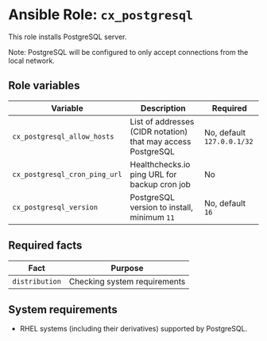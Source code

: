 # Ansible Role: `cx_postgresql`

This role installs PostgreSQL server.

Note: PostgreSQL will be configured to only accept connections from the local network.

## Role variables

| Variable                      | Description                                                  | Required                   |
| ----------------------------- | ------------------------------------------------------------ | -------------------------- |
| `cx_postgresql_allow_hosts`   | List of addresses (CIDR notation) that may access PostgreSQL | No, default `127.0.0.1/32` |
| `cx_postgresql_cron_ping_url` | Healthchecks.io ping URL for backup cron job                 | No                         |
| `cx_postgresql_version`       | PostgreSQL version to install, minimum `11`                  | No, default `16`           |

## Required facts

| Fact           | Purpose                      |
| -------------- | ---------------------------- |
| `distribution` | Checking system requirements |

## System requirements

- RHEL systems (including their derivatives) supported by PostgreSQL.
